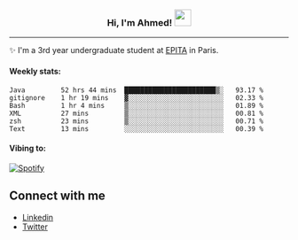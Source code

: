 <!-- Heading -->
<h3 align="center"> Hi, I'm Ahmed! <img src = "https://raw.githubusercontent.com/MartinHeinz/MartinHeinz/master/wave.gif" width = 30px></h3>

<!-- About section -->
---
✨ I'm a 3rd year undergraduate student at <a href="https://www.epita.fr/en/">EPITA</a> in Paris.

<h4 align ="left"> Weekly stats: </h4>

<!--START_SECTION:waka-->

```text
Java         52 hrs 44 mins  ███████████████████████▒░   93.17 %
gitignore    1 hr 19 mins    ▓░░░░░░░░░░░░░░░░░░░░░░░░   02.33 %
Bash         1 hr 4 mins     ▒░░░░░░░░░░░░░░░░░░░░░░░░   01.89 %
XML          27 mins         ▒░░░░░░░░░░░░░░░░░░░░░░░░   00.81 %
zsh          23 mins         ▒░░░░░░░░░░░░░░░░░░░░░░░░   00.71 %
Text         13 mins         ░░░░░░░░░░░░░░░░░░░░░░░░░   00.39 %
```

<!--END_SECTION:waka-->

<!-- [![Ahmed's GitHub stats](https://github-readme-stats.vercel.app/api?username=ahmedhassayoune)](https://github.com/anuraghazra/github-readme-stats) -->

<h4 align ="left">Vibing to:</h4>

[![Spotify](https://novatorem-ten-lyart.vercel.app/api/spotify)](https://open.spotify.com/user/31knevkvll66tzc3gqtoi6ngjbre)

<!-- Connect section -->

## Connect with me
  * <a href="https://www.linkedin.com/in/ahmed-hassayoune-6a10ba251/">Linkedin</a>
  * <a href="https://twitter.com/Ahmedhassaaa">Twitter</a>

<!-- Connect section: END -->
